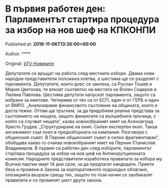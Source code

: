 
# В първия работен ден: Парламентът стартира процедура за избор на нов шеф на КПКОНПИ

Published at: **2019-11-06T13:26:00+00:00**

Author: ****

Original: [bTV Новините](https://btvnovinite.bg/bulgaria/v-parvija-raboten-den-parlamentat-startira-procedura-za-izbor-na-nov-shef-na-kpkonpi.html)

Депутатите се връщат на работа след местните избори. Двама нови народни представители положиха клетва, а шестима ще се разделят с парламента.
Депутатите, които днес се заклеха, са Руслан Тошев и Мария Цветкова, те влизат съответно на местата на Волен Сидеров и Лиляна Павлова.
Шестима депутати напускат парламента, защото са избрани за кметове. Четирима от тях са от БСП, един е от ГЕРБ и един от ВМРО.
„Анализираме финансовото състояние на общината, което е доста тежко. Оттам ще тръгнем, за да придобием реална представа за състоянието на нещата, защото финансите са вълшебната пръчица, с която са случват нещата”, казва новоизбраният кмет на Асеновград Христо Грудев.
„Структуриране на екип. Силен експертен екип. Такъв ангажимент съм поел в предизборната си кампания. Разговори с общинския съвет. В Перник общинският съвет е силно фрагментиран”, обобщава какво го очаква новоизбраният кмет на Перник Станислав Владимиров.
В първия си работен ден след изборите, парламентът стартира процедура за избор на нов шеф на Антикорупционната комисия. Народните представители изработиха правилата за избора му. Всички партии имат 14 дни срок, за да предлагат кандидати.
Приети бяха и промени в Закона за корпоративното подоходно облагане, опозицията възрази срещу тях, защото по този начин се заобикалят правилата и се променят шест други закона.
